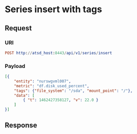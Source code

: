 #  Series insert with tags
## Request
### URI
```elm
POST http://atsd_host:8443/api/v1/series/insert
```
### Payload
```json
[{
    "entity": "nurswgvml007",
    "metric": "df.disk_used_percent",
    "tags": {"file_system": "/sda", "mount_point": "/"},
    "data": [
        { "t": 1462427358127, "v": 22.0 }
    ]
}]
```

## Response
```
```

